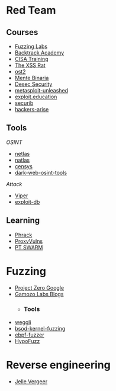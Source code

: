 # Red Team

## Courses
* [Fuzzing Labs](https://academy.fuzzinglabs.com/)
* [Backtrack Academy](https://backtrackacademy.com/)
* [CISA Training](https://www.cisa.gov/cisa-training)
* [The XSS Rat](https://thexssrat.podia.com/)
* [ost2](https://p.ost2.fyi/)
* [Mente Binaria](https://www.mentebinaria.com.br/treinamentos/)
* [Desec Security](https://desecsecurity.com/academy/login)
* [metasploit-unleashed](https://www.offensive-security.com/metasploit-unleashed/)
* [exploit.education](http://exploit.education/)
* [securib](https://securib.ee/)
* [hackers-arise](https://www.hackers-arise.com/)

## Tools
*OSINT*
* [netlas](https://netlas.io/)
* [natlas](https://natlas.io/)
* [censys](https://censys.io/)
* [dark-web-osint-tools](https://github.com/apurvsinghgautam/dark-web-osint-tools)

*Attack*
* [Viper](https://github.com/FunnyWolf/Viper)
* [exploit-db](https://www.exploit-db.com/)

## Learning
* [Phrack](http://phrack.org/)
* [ProxyVulns](https://github.com/hosch3n/ProxyVulns)
* [PT SWARM](https://swarm.ptsecurity.com/)

# Fuzzing
* [Project Zero Google](https://googleprojectzero.blogspot.com/)
* [Gamozo Labs Blogs](https://gamozolabs.github.io/)
  * ### Tools
* [weggli](https://github.com/googleprojectzero/weggli)
* [bsod-kernel-fuzzing](https://github.com/0xf4b1/bsod-kernel-fuzzing)
* [ebpf-fuzzer](https://github.com/snorez/ebpf-fuzzer)
* [HypoFuzz](https://hypofuzz.com/)

# Reverse engineering
* [Jelle Vergeer](https://jellevergeer.com/)
